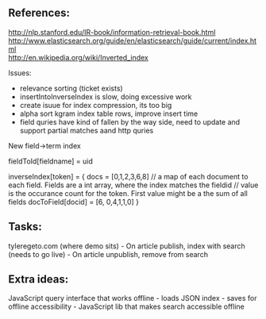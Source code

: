 
References:
------------------------------
http://nlp.stanford.edu/IR-book/information-retrieval-book.html  
http://www.elasticsearch.org/guide/en/elasticsearch/guide/current/index.html  
http://en.wikipedia.org/wiki/Inverted_index  

Issues:
- relevance sorting (ticket exists)
- insertIntoInverseIndex is slow, doing excessive work
- create isuue for index compression, its too big
- alpha sort kgram index table rows, improve insert time
- field quries have kind of fallen by the way side, need to update and support partial matches aand http quries


New field->term index

fieldToId[fieldname] = uid

inverseIndex[token] = {
	docs = [0,1,2,3,6,8]
	// a map of each document to each field. Fields are a int array, where the index matches the fieldid
	// value is the occurance count for the token. First value might be a the sum of all fields
	docToField[docid] = [6, 0,4,1,1,0]
}


Tasks:
------------------------------

tyleregeto.com (where demo sits)
	- On article publish, index with search (needs to go live)
	- On article unpublish, remove from search

Extra ideas:
--------------------------------

JavaScript query interface that works offline
	- loads JSON index
	- saves for offline accessibility
	- JavaScript lib that makes search accessible offline
